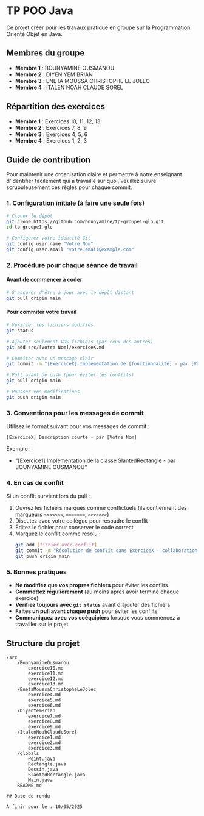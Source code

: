 # TP POO Java

Ce projet créer pour les travaux pratique en groupe sur la Programmation Orienté Objet en Java.

## Membres du groupe

- **Membre 1** : BOUNYAMINE OUSMANOU
- **Membre 2** : DIYEN YEM BRIAN
- **Membre 3** : ENETA MOUSSA CHRISTOPHE LE JOLEC
- **Membre 4** : ITALEN NOAH CLAUDE SOREL

## Répartition des exercices

- **Membre 1** : Exercices 10, 11, 12, 13
- **Membre 2** : Exercices 7, 8, 9
- **Membre 3** : Exercices 4, 5, 6
- **Membre 4** : Exercices 1, 2, 3

## Guide de contribution

Pour maintenir une organisation claire et permettre à notre enseignant d'identifier facilement qui a travaillé sur quoi, veuillez suivre scrupuleusement ces règles pour chaque commit.

### 1. Configuration initiale (à faire une seule fois)

```bash
# Cloner le dépôt
git clone https://github.com/bounyamine/tp-groupe1-glo.git
cd tp-groupe1-glo

# Configurer votre identité Git
git config user.name "Votre Nom"
git config user.email "votre.email@example.com"
```

### 2. Procédure pour chaque séance de travail

#### Avant de commencer à coder

```bash
# S'assurer d'être à jour avec le dépôt distant
git pull origin main
```

#### Pour commiter votre travail

```bash
# Vérifier les fichiers modifiés
git status

# Ajouter seulement VOS fichiers (pas ceux des autres)
git add src/[Votre Nom]/exerciceX.md

# Commiter avec un message clair
git commit -m "[ExerciceX] Implémentation de [fonctionnalité] - par [Votre Nom]"

# Pull avant de push (pour éviter les conflits)
git pull origin main

# Pousser vos modifications
git push origin main
```

### 3. Conventions pour les messages de commit

Utilisez le format suivant pour vos messages de commit :

```
[ExerciceX] Description courte - par [Votre Nom]
```

Exemple :
- "[Exercice1] Implémentation de la classe SlantedRectangle - par BOUNYAMINE OUSMANOU"


### 4. En cas de conflit

Si un conflit survient lors du pull :

1. Ouvrez les fichiers marqués comme conflictuels (ils contiennent des marqueurs `<<<<<<<`, `=======`, `>>>>>>>`)
2. Discutez avec votre collègue pour résoudre le conflit
3. Éditez le fichier pour conserver le code correct
4. Marquez le conflit comme résolu :
   ```bash
   git add [fichier-avec-conflit]
   git commit -m "Résolution de conflit dans ExerciceX - collaboration entre [Nom1] et [Nom2]"
   git push origin main
   ```

### 5. Bonnes pratiques

- **Ne modifiez que vos propres fichiers** pour éviter les conflits
- **Commettez régulièrement** (au moins après avoir terminé chaque exercice)
- **Vérifiez toujours avec `git status`** avant d'ajouter des fichiers
- **Faites un pull avant chaque push** pour éviter les conflits
- **Communiquez avec vos coéquipiers** lorsque vous commencez à travailler sur le projet

## Structure du projet

```
/src
    /BounyamineOusmanou
        exercice10.md
        exercice11.md
        exercice12.md
        exercice13.md
    /EnetaMoussaChristopheLeJolec
        exercice4.md
        exercice5.md
        exercice6.md
    /DiyenYemBrian
        exercice7.md
        exercice8.md
        exercice9.md
    /ItalenNoahClaudeSorel
        exercice1.md
        exercice2.md
        exercice3.md
    /globals
        Point.java
        Rectangle.java
        Dessin.java
        SlantedRectangle.java
        Main.java
    README.md

## Date de rendu

À finir pour le : 10/05/2025